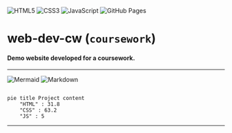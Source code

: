 ![HTML5](https://img.shields.io/badge/html5-000?style=for-the-badge&logo=html5) 
![CSS3](https://img.shields.io/badge/css3-000?style=for-the-badge&logo=css3&logoColor=264de4) 
![JavaScript](https://img.shields.io/badge/javascript-000?style=for-the-badge&logo=javascript)
![GitHub Pages](https://img.shields.io/badge/-GitHub%20Pages-000?style=for-the-badge&logo=github)

# web-dev-cw (`coursework`)
#### Demo website developed for a coursework.

---
![Mermaid](https://img.shields.io/badge/Mermaid-000?style=for-the-badge&logo=mermaid)
![Markdown](https://img.shields.io/badge/-Markdown-000?style=for-the-badge&logo=markdown)



```mermaid

pie title Project content
    "HTML" : 31.8
    "CSS" : 63.2
    "JS" : 5

```

---
